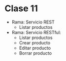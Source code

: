 # Clase 11 
+ Rama: Servicio REST
  + Listar productos
+ Rama: Servicio RESTful:
  + Listar productos
  + Crear producto
  + Editar producto
  + Borrar producto